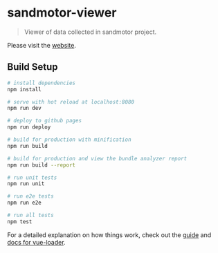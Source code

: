 # sandmotor-viewer

> Viewer of data collected in sandmotor project.

Please visit the [website](http://www.openearth.nl/sandmotor-viewer/#/).

## Build Setup

``` bash
# install dependencies
npm install

# serve with hot reload at localhost:8080
npm run dev

# deploy to github pages
npm run deploy

# build for production with minification
npm run build

# build for production and view the bundle analyzer report
npm run build --report

# run unit tests
npm run unit

# run e2e tests
npm run e2e

# run all tests
npm test
```

For a detailed explanation on how things work, check out the [guide](http://vuejs-templates.github.io/webpack/) and [docs for vue-loader](http://vuejs.github.io/vue-loader).
